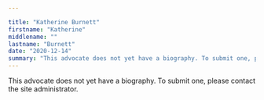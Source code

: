 ```yaml
---

title: "Katherine Burnett"
firstname: "Katherine"
middlename: ""
lastname: "Burnett"
date: "2020-12-14"
summary: "This advocate does not yet have a biography. To submit one, please contact the site administrator."
---
```

This advocate does not yet have a biography. To submit one, please contact the site administrator.

